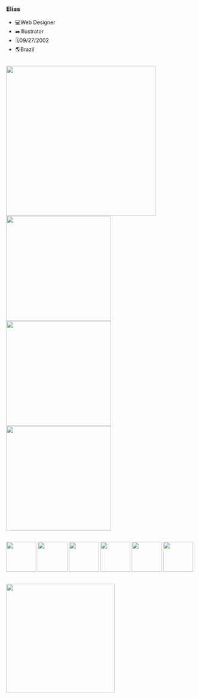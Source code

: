 ### Elias
- 💻Web Designer
- ✒️Illustrator
- 🗓️09/27/2002
- 🌎Brazil
##
<img aling="center" width="400" src="https://user-images.githubusercontent.com/122825893/264228194-38685d03-d49b-45e9-a36f-9aacf7aeaf68.png" />
<div style="inline-block:;">
  <a href="https://instagram.com/eliasdesigntech"><img aling="center" width="280" src="https://user-images.githubusercontent.com/122825893/264228188-14b8a7b1-30f3-45bc-a823-4aa8f8efe61c.png" /></a>
  <a href="http://www.behance.net/eliasillustrator"><img aling="center" width="280" src="https://user-images.githubusercontent.com/122825893/264489654-f8dc61c6-8afc-4322-a531-48795e183d08.png" /></a>
  <a href="https://tiktok.com/@eliasdesigntech"><img aling="center" width="280" src="https://user-images.githubusercontent.com/122825893/264228191-e1d098ad-144e-4d76-ac77-4fa5009e3899.png" /></a>
</div>

##

<div style="inline-block">
  <img width="80" src="https://cdn.jsdelivr.net/gh/devicons/devicon/icons/css3/css3-original-wordmark.svg" />
  <img width="80" src="https://cdn.jsdelivr.net/gh/devicons/devicon/icons/html5/html5-original-wordmark.svg" />
  <img width="80" src="https://cdn.jsdelivr.net/gh/devicons/devicon/icons/javascript/javascript-original.svg" />
  <img width="80" src="https://cdn.jsdelivr.net/gh/devicons/devicon/icons/bootstrap/bootstrap-original-wordmark.svg" />
  <img width="80" src="https://cdn.jsdelivr.net/gh/devicons/devicon/icons/figma/figma-original.svg" />
  <img width="80" src="https://cdn.jsdelivr.net/gh/devicons/devicon/icons/inkscape/inkscape-original.svg" />
</div>

##

<div>
<img aling="center" width="290" src="https://user-images.githubusercontent.com/122825893/264474348-07ae43ed-2fe3-4f88-93ff-0e711c36998b.png" /></div>
